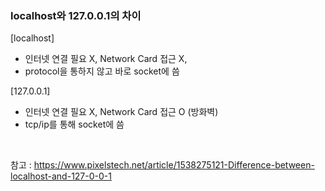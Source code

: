 ### localhost와 127.0.0.1의 차이  

[localhost]
* 인터넷 연결 필요 X, Network Card 접근 X,  
* protocol을 통하지 않고 바로 socket에 씀  

[127.0.0.1]
* 인터넷 연결 필요 X, Network Card 접근 O (방화벽)  
* tcp/ip를 통해 socket에 씀  

<br>

참고 : https://www.pixelstech.net/article/1538275121-Difference-between-localhost-and-127-0-0-1
